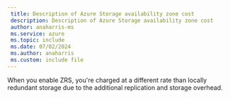 ```yaml
---
 title: Description of Azure Storage availability zone cost
 description: Description of Azure Storage availability zone cost
 author: anaharris-ms
 ms.service: azure
 ms.topic: include
 ms.date: 07/02/2024
 ms.author: anaharris
 ms.custom: include file
---
```


When you enable ZRS, you're charged at a different rate than locally redundant storage due to the additional replication and storage overhead.
